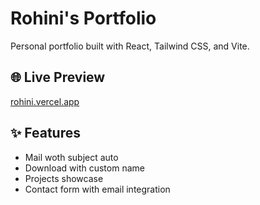 # Rohini's Portfolio

Personal portfolio built with React, Tailwind CSS, and Vite.

## 🌐 Live Preview
[rohini.vercel.app](https://rohini.vercel.app)

## ✨ Features
- Mail woth subject auto
- Download with custom name
- Projects showcase
- Contact form with email integration

